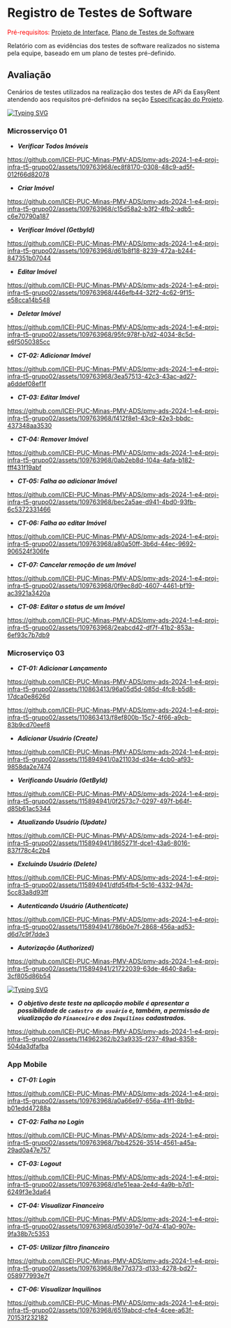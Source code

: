 # Registro de Testes de Software

<span style="color:red">Pré-requisitos: <a href="03-Projeto de Interface.md"> Projeto de Interface</a></span>, <a href="8-Plano de Testes de Software.md"> Plano de Testes de Software</a>

Relatório com as evidências dos testes de software realizados no sistema pela equipe, baseado em um plano de testes pré-definido.

## Avaliação
Cenários de testes utilizados na realização dos testes de APi da EasyRent atendendo aos requisitos pré-definidos na seção <a href="02 - Especificação do Projeto"> Especificação do Projeto</a></span>.

[![Typing SVG](https://readme-typing-svg.demolab.com?font=Fira+Code&pause=1000&color=FF7D00&vCenter=true&random=false&height=45&lines=Registro+aplica%C3%A7%C3%A3o+web)](https://git.io/typing-svg)

### Microsserviço 01
- ***Verificar Todos Imóveis***

https://github.com/ICEI-PUC-Minas-PMV-ADS/pmv-ads-2024-1-e4-proj-infra-t5-grupo02/assets/109763968/ec8f8170-0308-48c9-ad5f-012f66d82078

- ***Criar Imóvel***

https://github.com/ICEI-PUC-Minas-PMV-ADS/pmv-ads-2024-1-e4-proj-infra-t5-grupo02/assets/109763968/c15d58a2-b3f2-4fb2-adb5-c6e70790a187
  
- ***Verificar Imóvel (GetbyId)***

https://github.com/ICEI-PUC-Minas-PMV-ADS/pmv-ads-2024-1-e4-proj-infra-t5-grupo02/assets/109763968/d61b8f18-8239-472a-b244-847351b07044

- ***Editar Imóvel***

https://github.com/ICEI-PUC-Minas-PMV-ADS/pmv-ads-2024-1-e4-proj-infra-t5-grupo02/assets/109763968/446efb44-32f2-4c62-9f15-e58cca14b548

- ***Deletar Imóvel***
  
https://github.com/ICEI-PUC-Minas-PMV-ADS/pmv-ads-2024-1-e4-proj-infra-t5-grupo02/assets/109763968/95fc978f-b7d2-4034-8c5d-e6f5050385cc

- ***CT-02: Adicionar Imóvel***

https://github.com/ICEI-PUC-Minas-PMV-ADS/pmv-ads-2024-1-e4-proj-infra-t5-grupo02/assets/109763968/3ea57513-42c3-43ac-ad27-a6ddef08ef1f

- ***CT-03: Editar Imóvel***

https://github.com/ICEI-PUC-Minas-PMV-ADS/pmv-ads-2024-1-e4-proj-infra-t5-grupo02/assets/109763968/f412f8e1-43c9-42e3-bbdc-437348aa3530

- ***CT-04: Remover Imóvel***

https://github.com/ICEI-PUC-Minas-PMV-ADS/pmv-ads-2024-1-e4-proj-infra-t5-grupo02/assets/109763968/0ab2eb8d-104a-4afa-b182-fff431f19abf

- ***CT-05: Falha ao adicionar Imóvel***

https://github.com/ICEI-PUC-Minas-PMV-ADS/pmv-ads-2024-1-e4-proj-infra-t5-grupo02/assets/109763968/bec2a5ae-d941-4bd0-93fb-6c5372331466

- ***CT-06: Falha ao editar Imóvel***

https://github.com/ICEI-PUC-Minas-PMV-ADS/pmv-ads-2024-1-e4-proj-infra-t5-grupo02/assets/109763968/a80a50ff-3b6d-44ec-9692-906524f306fe

- ***CT-07: Cancelar remoção de um Imóvel***

https://github.com/ICEI-PUC-Minas-PMV-ADS/pmv-ads-2024-1-e4-proj-infra-t5-grupo02/assets/109763968/0f9ec8d0-4607-4461-bf19-ac3921a3420a

- ***CT-08: Editar o status de um Imóvel***

https://github.com/ICEI-PUC-Minas-PMV-ADS/pmv-ads-2024-1-e4-proj-infra-t5-grupo02/assets/109763968/2eabcd42-df7f-41b2-853a-6ef93c7b7db9

### Microserviço 03

- ***CT-01: Adicionar Lançamento***

https://github.com/ICEI-PUC-Minas-PMV-ADS/pmv-ads-2024-1-e4-proj-infra-t5-grupo02/assets/110863413/96a05d5d-085d-4fc8-b5d8-17dca0e8626d


https://github.com/ICEI-PUC-Minas-PMV-ADS/pmv-ads-2024-1-e4-proj-infra-t5-grupo02/assets/110863413/f8ef800b-15c7-4f66-a9cb-83b9cd70eef8


- ***Adicionar Usuário (Create)***

https://github.com/ICEI-PUC-Minas-PMV-ADS/pmv-ads-2024-1-e4-proj-infra-t5-grupo02/assets/115894941/0a21103d-d34e-4cb0-af93-9858da2e7474


- ***Verificando Usuário (GetById)***

https://github.com/ICEI-PUC-Minas-PMV-ADS/pmv-ads-2024-1-e4-proj-infra-t5-grupo02/assets/115894941/0f2573c7-0297-497f-b64f-d85b61ac5344


- ***Atualizando Usuário (Update)***

https://github.com/ICEI-PUC-Minas-PMV-ADS/pmv-ads-2024-1-e4-proj-infra-t5-grupo02/assets/115894941/1865271f-dce1-43a6-8016-837f78c4c2b4


- ***Excluindo Usuário (Delete)***

https://github.com/ICEI-PUC-Minas-PMV-ADS/pmv-ads-2024-1-e4-proj-infra-t5-grupo02/assets/115894941/dfd54fb4-5c16-4332-947d-5cc83a8d93ff


- ***Autenticando Usuário (Authenticate)***

https://github.com/ICEI-PUC-Minas-PMV-ADS/pmv-ads-2024-1-e4-proj-infra-t5-grupo02/assets/115894941/786b0e7f-2868-456a-ad53-d6d7c9f7dde3


- ***Autorização (Authorized)***

https://github.com/ICEI-PUC-Minas-PMV-ADS/pmv-ads-2024-1-e4-proj-infra-t5-grupo02/assets/115894941/21722039-63de-4640-8a6a-3cf805d86b54

[![Typing SVG](https://readme-typing-svg.demolab.com?font=Fira+Code&pause=1000&color=FF7D00&vCenter=true&random=false&height=45&lines=Registro+aplica%C3%A7%C3%A3o+mobile)](https://git.io/typing-svg)

- ***O objetivo deste teste na aplicação mobile é apresentar a possibilidade de `cadastro do usuário` e, também, a permissão de viualização do `Financeiro` e dos `Inquilinos` cadastrados.***


https://github.com/ICEI-PUC-Minas-PMV-ADS/pmv-ads-2024-1-e4-proj-infra-t5-grupo02/assets/114962362/b23a9335-f237-49ad-8358-504da3dfafba

### App Mobile

- ***CT-01: Login***

https://github.com/ICEI-PUC-Minas-PMV-ADS/pmv-ads-2024-1-e4-proj-infra-t5-grupo02/assets/109763968/a0a66e97-656a-41f1-8b9d-b01edd47288a

- ***CT-02: Falha no Login***

https://github.com/ICEI-PUC-Minas-PMV-ADS/pmv-ads-2024-1-e4-proj-infra-t5-grupo02/assets/109763968/7bb42526-3514-4561-a45a-29ad0a47e757
  
- ***CT-03: Logout***

https://github.com/ICEI-PUC-Minas-PMV-ADS/pmv-ads-2024-1-e4-proj-infra-t5-grupo02/assets/109763968/d1e51eaa-2e4d-4a9b-b7d1-6249f3e3da64

- ***CT-04: Visualizar Financeiro***
  
https://github.com/ICEI-PUC-Minas-PMV-ADS/pmv-ads-2024-1-e4-proj-infra-t5-grupo02/assets/109763968/d50391e7-0d74-41a0-907e-9fa38b7c5353

- ***CT-05: Utilizar filtro financeiro***
  
https://github.com/ICEI-PUC-Minas-PMV-ADS/pmv-ads-2024-1-e4-proj-infra-t5-grupo02/assets/109763968/8e77d373-d133-4278-bd27-058977993e7f
  
- ***CT-06: Visualizar Inquilinos***

https://github.com/ICEI-PUC-Minas-PMV-ADS/pmv-ads-2024-1-e4-proj-infra-t5-grupo02/assets/109763968/6519abcd-cfe4-4cee-a63f-70153f232182
